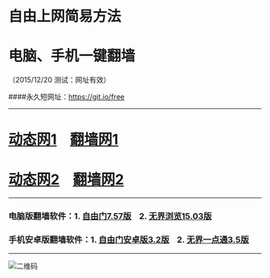 # 自由上网简易方法
# 电脑、手机一键翻墙
（2015/12/20 测试：网址有效）

####永久短网址：https://git.io/free

***

# <a href="http://d3m46d2jzf4cww.cloudfront.net/dtwdl01.php/1220" target="_blank">动态网1</a>&nbsp;&nbsp;&nbsp;&nbsp;<a href="http://d1lg90hzkmshdt.cloudfront.net/fq01.php?id=1" target="_blank">翻墙网1</a>

# <a href="http://dxlvd9xjbswep.cloudfront.net/dtwdl0.php/1220" target="_blank">动态网2</a>&nbsp;&nbsp;&nbsp;&nbsp;<a href="http://d2568ixiv3vpys.cloudfront.net/fq01.php?id=2" target="_blank">翻墙网2</a>

***

### 电脑版翻墙软件：1. <a href="http://d3bls4d9i42r7e.cloudfront.net/fgget.php?fid=fg757p.zip" target="_blank">自由门7.57版</a>&nbsp;&nbsp;&nbsp;&nbsp;2. <a href="http://d3bls4d9i42r7e.cloudfront.net/fgget.php?fid=u1503.zip" target="_blank">无界浏览15.03版</a>

### 手机安卓版翻墙软件：1. <a href="http://d3bls4d9i42r7e.cloudfront.net/fgget.php?fid=fgma32.apk" target="_blank">自由门安卓版3.2版</a>&nbsp;&nbsp;&nbsp;&nbsp;2. <a href="http://d3bls4d9i42r7e.cloudfront.net/fgget.php?fid=um3.5.apk" target="_blank">无界一点通3.5版</a>

***

![二维码](http://d2568ixiv3vpys.cloudfront.net/pic/yjfq0.png)

